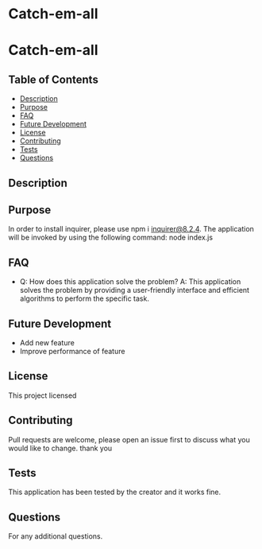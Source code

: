# Catch-em-all


# Catch-em-all

## Table of Contents
- [Description](#description)
- [Purpose](#Purpose)
- [FAQ](#faq)
- [Future Development](#future-development)
- [License](#license)
- [Contributing](#contributing)
- [Tests](#tests)
- [Questions](#questions)

## Description



## Purpose 
In order to install inquirer, please use npm i inquirer@8.2.4. The application will be invoked by using the following command: node index.js

## FAQ
- Q: How does this application solve the problem?
  A: This application solves the problem by providing a user-friendly interface and efficient algorithms to perform the specific task.

## Future Development
- Add new feature 
- Improve performance of feature 


## License
This project licensed

## Contributing
Pull requests are welcome, please open an issue first to discuss what you would like to change. thank you 

## Tests
This application has been tested by the creator and it works fine.

## Questions
For any additional questions.
